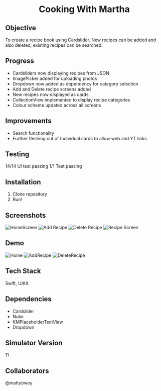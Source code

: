 <h1 align="center">

Cooking With Martha

</h1>

## Objective
To create a recipe book using Cardslider. New recipes can be added and also deleted, existing recipes can be searched.


## Progress
- Cardsliders now displaying recipes from JSON
- ImagePicker added for uploading photos
- Dropdown now added as dependency for category selection
- Add and Delete recipe screens added
- New recipes now displayed as cards
- CollectionView implemented to display recipe categories
- Colour scheme updated across all screens

## Improvements
- Search functionality
- Further fleshing out of Individual cards to allow web and YT links

## Testing
14/14 UI test passing
1/1 Test passing

## Installation
1. Clone repository
2. Run!


## Screenshots
![HomeScreen](Documentation/HomeScreen.png)
![Add Recipe](Documentation/AddRecipeScreen.png)
![Delete Recipe](Documentation/DeleteRecipeScreen.png)
![Recipe Screen](Documentation/RecipeScreen.png)

## Demo
![Home](Documentation/Demo1.gif)
![AddRecipe](Documentation/AddRecipeDemo.gif)
![DeleteRecipe](Documentation/DeleteRecipeDemo.gif)

## Tech Stack
Swift, UIKit

## Dependencies
- Cardslider
- Nuke
- KMPlaceholderTextView
- Dropdown

## Simulator Version
11

## Collaborators
@mattybwoy
